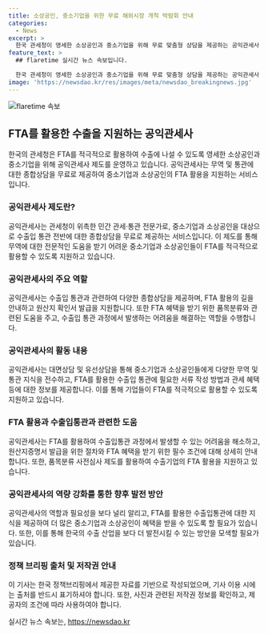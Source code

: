 ```yaml
---
title: 소상공인, 중소기업을 위한 무료 해외시장 개척 박람회 안내
categories:
  - News
excerpt: >
  한국 관세청이 영세한 소상공인과 중소기업을 위해 무료 맞춤형 상담을 제공하는 공익관세사 제도가 주목받고 있다. FTA를 활용한 수출에 어려움을 겪는 기업들이 공익관세사의 도움으로 유럽, 중국 등의 시장에 진출하는 사례가 속출하고 있다. 이에 관세청은 10년간 3300여 개 기업에 무료 상담을 제공하며, 더 많은 중소기업과 소상공인들이 FTA를 적극 활용하도록 공익관세사 제도를 홍보할 필요가 있다.
feature_text: >
  ## flaretime 실시간 뉴스 속보입니다.

  한국 관세청이 영세한 소상공인과 중소기업을 위해 무료 맞춤형 상담을 제공하는 공익관세사 제도가 주목받고 있다. FTA를 활용한 수출에 어려움을 겪는 기업들이 공익관세사의 도움으로 유럽, 중국 등의 시장에 진출하는 사례가 속출하고 있다. 이에 관세청은 10년간 3300여 개 기업에 무료 상담을 제공하며, 더 많은 중소기업과 소상공인들이 FTA를 적극 활용하도록 공익관세사 제도를 홍보할 필요가 있다.
image: 'https://newsdao.kr/res/images/meta/newsdao_breakingnews.jpg'
---
```


<p><img src="https://newsdao.kr/res/images/meta/newsdao_breakingnews.jpg" alt="flaretime 속보" /></p>

<h2 data-ke-size="size26">FTA를 활용한 수출을 지원하는 공익관세사</h2>

<p data-ke-size="size16">한국의 관세청은 FTA를 적극적으로 활용하여 수출에 나설 수 있도록 영세한 소상공인과 중소기업을 위해 공익관세사 제도를 운영하고 있습니다. 공익관세사는 무역 및 통관에 대한 종합상담을 무료로 제공하여 중소기업과 소상공인의 FTA 활용을 지원하는 서비스입니다.</p>

<h3 data-ke-size="size24">공익관세사 제도란?</h3>

<p data-ke-size="size16">공익관세사는 관세청이 위촉한 민간 관세·통관 전문가로, 중소기업과 소상공인을 대상으로 수출입 통관 전반에 대한 종합상담을 무료로 제공하는 서비스입니다. 이 제도를 통해 무역에 대한 전문적인 도움을 받기 어려운 중소기업과 소상공인들이 FTA를 적극적으로 활용할 수 있도록 지원하고 있습니다.</p>

<h3 data-ke-size="size24">공익관세사의 주요 역할</h3>

<p data-ke-size="size16">공익관세사는 수출입 통관과 관련하여 다양한 종합상담을 제공하며, FTA 활용의 길을 안내하고 원산지 확인서 발급을 지원합니다. 또한 FTA 혜택을 받기 위한 품목분류와 관련된 도움을 주고, 수출입 통관 과정에서 발생하는 어려움을 해결하는 역할을 수행합니다.</p>

<h3 data-ke-size="size24">공익관세사의 활동 내용</h3>

<p data-ke-size="size16">공익관세사는 대면상담 및 유선상담을 통해 중소기업과 소상공인들에게 다양한 무역 및 통관 지식을 전수하고, FTA를 활용한 수출입 통관에 필요한 서류 작성 방법과 관세 혜택 등에 대한 정보를 제공합니다. 이를 통해 기업들이 FTA를 적극적으로 활용할 수 있도록 지원하고 있습니다.</p>

<h3 data-ke-size="size24">FTA 활용과 수출입통관과 관련한 도움</h3>

<p data-ke-size="size16">공익관세사는 FTA를 활용하여 수출입통관 과정에서 발생할 수 있는 어려움을 해소하고, 원산지증명서 발급을 위한 절차와 FTA 혜택을 받기 위한 필수 조건에 대해 상세히 안내합니다. 또한, 품목분류 사전심사 제도를 활용하여 수출기업의 FTA 활용을 지원하고 있습니다.</p>

<h3 data-ke-size="size24">공익관세사의 역량 강화를 통한 향후 발전 방안</h3>

<p data-ke-size="size16">공익관세사의 역할과 필요성을 보다 널리 알리고, FTA를 활용한 수출입통관에 대한 지식을 제공하여 더 많은 중소기업과 소상공인이 혜택을 받을 수 있도록 할 필요가 있습니다. 또한, 이를 통해 한국의 수출 산업을 보다 더 발전시킬 수 있는 방안을 모색할 필요가 있습니다.</p>

<h3 data-ke-size="size24">정책 브리핑 출처 및 저작권 안내</h3>

<p data-ke-size="size16">이 기사는 한국 정책브리핑에서 제공한 자료를 기반으로 작성되었으며, 기사 이용 시에는 출처를 반드시 표기하셔야 합니다. 또한, 사진과 관련된 저작권 정보를 확인하고, 제공자의 조건에 따라 사용하여야 합니다.</p>
실시간 뉴스 속보는, <a href="https://newsdao.kr" rel="dofollow">https://newsdao.kr</a>


